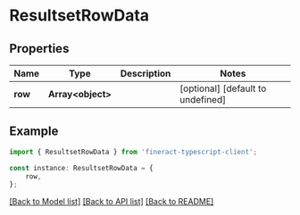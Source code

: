 # ResultsetRowData


## Properties

Name | Type | Description | Notes
------------ | ------------- | ------------- | -------------
**row** | **Array&lt;object&gt;** |  | [optional] [default to undefined]

## Example

```typescript
import { ResultsetRowData } from 'fineract-typescript-client';

const instance: ResultsetRowData = {
    row,
};
```

[[Back to Model list]](../README.md#documentation-for-models) [[Back to API list]](../README.md#documentation-for-api-endpoints) [[Back to README]](../README.md)
